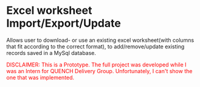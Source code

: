 <h1>Excel worksheet Import/Export/Update </h1>
<p> Allows user to download- or use an existing excel worksheet(with columns that fit according to the correct format), to add/remove/update existing records saved in a MySql database. </p>
<p style="color: red;">DISCLAIMER: This is a Prototype. The full project was developed while I was an Intern for QUENCH Delivery Group. Unfortunately, I can't show the  one that was implemented.</p>


